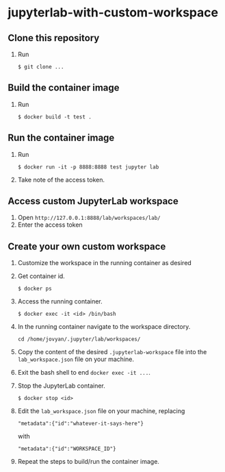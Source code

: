 # jupyterlab-with-custom-workspace


## Clone this repository

1. Run

   ```
   $ git clone ...
   ```

## Build the container image

1. Run

   ```
   $ docker build -t test .
   ```

## Run the container image

1. Run

   ```
   $ docker run -it -p 8888:8888 test jupyter lab
   ```

1. Take note of the access token.

## Access custom JupyterLab workspace

1. Open `http://127.0.0.1:8888/lab/workspaces/lab/`
1. Enter the access token 

## Create your own custom workspace

1. Customize the workspace in the running container as desired
1. Get container id.

   ```
   $ docker ps
   ```

1. Access the running container.

   ```
   $ docker exec -it <id> /bin/bash
   ```

1. In the running container navigate to the workspace directory.

   ```
   cd /home/jovyan/.jupyter/lab/workspaces/
   ```

1. Copy the content of the desired `.jupyterlab-workspace` file into the `lab_workspace.json` file on your machine. 

1. Exit the bash shell to end `docker exec -it ...`.

1. Stop the JupyterLab container.

   ```
   $ docker stop <id>
   ```

1. Edit the `lab_workspace.json` file on your machine, replacing

   ```
   "metadata":{"id":"whatever-it-says-here"}
   ```
   with

   ```
   "metadata":{"id":"WORKSPACE_ID"}
   ```

1. Repeat the steps to build/run the container image.   
